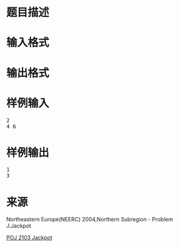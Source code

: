 

# 题目描述



# 输入格式



# 输出格式



# 样例输入


<pre>2
4 6</pre>

# 样例输出


<pre>1
3</pre>

# 来源


<p>
Northeastern Europe(NEERC) 2004,Northern Subregion - Problem J.Jackpot
</p>
<p>
<a href="http://poj.org/problem?id=2103" target="_blank">POJ 2103 Jackpot</a> 
</p>
